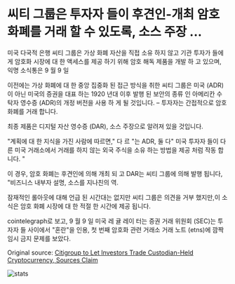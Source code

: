 # 씨티 그룹은 투자자 들이 후견인-개최 암호 화폐를 거래 할 수 있도록, 소스 주장 ...

미국 다국적 은행 씨티 그룹은 가상 화폐 자산을 직접 소유 하지 않고 기관 투자가 들에 게 암호화 시장에 대 한 액세스를 제공 하기 위해 암호 해독 제품을 개발 하 고 있으며, 익명 소식통은 9 월 9 일

이전에는 가상 화폐에 대 한 중앙 집중화 된 접근 방식을 취한 씨티 그룹은 미국 (ADR)이 아닌 미국의 증권을 대표 하는 1920 년대 이후 발행 된 보안의 종류 인 아메리칸 수 탁자 영수증 (ADR)의 개정 버전을 사용 하 게 될 것입니다. – 투자자는 간접적으로 암호 화폐를 거래 합니다.

최종 제품은 디지털 자산 영수증 (DAR), 소스 주장으로 알려져 있을 것입니다.

"계획에 대 한 지식을 가진 사람에 따르면," 다 르 "는 ADR, 둘 다" 미국 투자자 들이 다른 미국 거래소에서 거래를 하지 않는 외국 주식을 소유 하는 방법을 제공 처럼 작동 합니다. "

이 경우, 암호 화폐는 후견인에 의해 개최 되 고 DAR는 씨티 그룹에 의해 발행 됩니다, "비즈니스 내부자 설명, 소스를 지나친의 역.

잠재적인 롤아웃에 대해 언급 된 시간대는 없지만 씨티 그룹은 의견을 거부 했지만,이 소식은 암호 화폐 시장에 대 한 적절 한 시간에 제공 됩니다.

cointelegraph로 보고, 9 월 9 일 미국 레 귤 레이 터는 증권 거래 위원회 (SEC)는 투자자 들 사이에서 "혼란"을 인용, 첫 번째 암호화 관련 거래소 거래 노트 (etns)에 깜짝 임시 금지 문제를 보았다.

Original source: [Citigroup to Let Investors Trade Custodian-Held Cryptocurrency, Sources Claim](https://cointelegraph.com/news/citigroup-to-let-investors-trade-custodian-held-cryptocurrency-sources-claim)

![stats](https://c.statcounter.com/11760860/0/a89fa40b/1/ "stats")